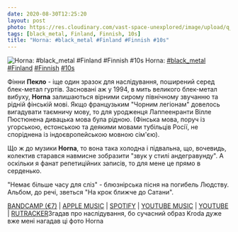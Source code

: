 ```yaml
---
date: 2020-08-30T12:25:20
layout: post
photo: https://res.cloudinary.com/vast-space-unexplored/image/upload/q_auto,dpr_auto,w_auto/photos/photo_1044_30-08-2020_12-06-16.jpg
tags: [black_metal, Finland, Finnish, 10s]
title: "Horna: #black_metal #Finland #Finnish #10s"
---
```

![Horna: #black_metal #Finland #Finnish #10s](https://res.cloudinary.com/vast-space-unexplored/image/upload/q_auto,dpr_auto,w_auto/photos/photo_1044_30-08-2020_12-06-16.jpg)
Horna: [#black_metal](/tags/#black_metal) [#Finland](/tags/#Finland) [#Finnish](/tags/#Finnish) [#10s](/tags/#10s)

Фінни **Пекло** - іще один зразок для наслідування, поширений серед блек-метал гуртів. Засновані аж у 1994, в мить великого блек-метал вибуху, **Horna** залишаються вірними сирому північному звучанню та рідній фінській мові. Якщо французьким &quot;Чорним легіонам&quot; довелось вигадувати таємничу мову, то для уродженця Лаппеенранти Вілле Пюстюнена дивацька мова була рідною. (Фінська мова, поруч із угорською, естонською та деякими мовами тубільців Росії, не споріднена із індоєвропейською мовною сім&#39;єю).

Що ж до музики **Horna**, то вона така холодна і підвальна, що, вочевидь, колектив старався навмисне зобразити &quot;звук у стилі андегравунду&quot;. А оскільки я фанат репетиційних записів, то для мене це прямо в серденько.

&quot;Немає більше часу для сліз&quot; - блюзнірська пісня на погибель Людству. Альбом, до речі, зветься &quot;На крок ближче до Сатани&quot;.

[BANDCAMP (€7)](https://wtcproductions.bandcamp.com/album/askel-l-hemp-n-saatanaa) \| [APPLE MUSIC](https://music.apple.com/lk/album/askel-l%C3%A4hemp%C3%A4n%C3%A4-saatanaa/918925427) \| [SPOTIFY](https://open.spotify.com/album/43XgzMiSVy6tNOYyuusXUm) \| [YOUTUBE MUSIC](https://music.youtube.com/playlist?list=OLAK5uy_l3Wu4KXSlUSC1cWu5FdsgBRSWgvbpa3u4) \| [YOUTUBE](https://www.youtube.com/playlist?list=OLAK5uy_kVU-r9n80bWX4QYi3cDpy9kHS8At7S97Q) \| [RUTRACKER](https://rutracker.org/forum/viewtopic.php?t=3875977)Згадав про наслідування, бо сучасний образ Kroda дуже вже мені нагадав ці фото Horna